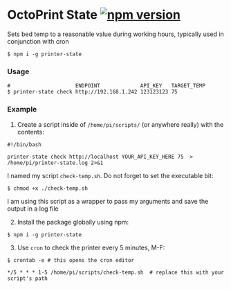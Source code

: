 # OctoPrint State [![npm version](https://badge.fury.io/js/octoprint-state.svg)](https://badge.fury.io/js/octoprint-state)

Sets bed temp to a reasonable value during working hours, typically used in conjunction with cron

```shell
$ npm i -g printer-state
```

### Usage

```shell
#                     ENDPOINT             API_KEY   TARGET_TEMP        
$ printer-state check http://192.168.1.242 123123123 75         
```

### Example

1. Create a script inside of `/home/pi/scripts/` (or anywhere really) with the contents:
```shell
#!/bin/bash

printer-state check http://localhost YOUR_API_KEY_HERE 75  > /home/pi/printer-state.log 2>&1
```

I named my script `check-temp.sh`. Do not forget to set the executable bit:
```shell
$ chmod +x ./check-temp.sh
```

I am using this script as a wrapper to pass my arguments and save the output in a log file

2. Install the package globally using npm:
```shell
$ npm i -g printer-state
```

3. Use `cron` to check the printer every 5 minutes, M-F:
```shell
$ crontab -e # this opens the cron editor
```

```shell
*/5 * * * 1-5 /home/pi/scripts/check-temp.sh  # replace this with your script's path
```
